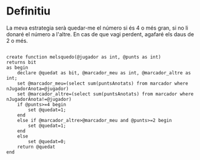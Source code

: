 # Definitiu

La meva estrategia serà quedar-me el número si és 4 o més gran, si no li donaré el número a l'altre. En cas de que vagi perdent, agafaré els daus de 2 o més.

```

create function melsquedo(@jugador as int, @punts as int)
returns bit
as begin
	declare @quedat as bit, @marcador_meu as int, @marcador_altre as int;
	set @marcador_meu=(select sum(puntsAnotats) from marcador where nJugadorAnota=@jugador)
	set @marcador_altre=(select sum(puntsAnotats) from marcador where nJugadorAnota!=@jugador)
	if @punts>=4 begin
		set @quedat=1;
	end
	else if @marcador_altre>@marcador_meu and @punts>=2 begin
		set @quedat=1;
	end
	else
		set @quedat=0;
	return @quedat
end

```
